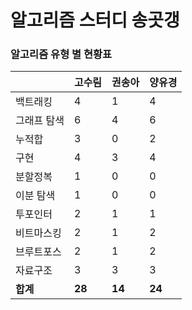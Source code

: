 # 알고리즘 스터디 송곳갱 

### 알고리즘 유형 별 현황표 

|        | 고수림    | 권송아    | 양유경    |
|:-------|:-------|:-------|:-------|
| 백트래킹   | 4      | 1      | 4      |
| 그래프 탐색 | 6      | 4      | 6      |
| 누적합    | 3      | 0      | 2      |
| 구현     | 4      | 3      | 4      |
| 분할정복   | 1      | 0      | 0      |
| 이분 탐색  | 1      | 0      | 0      |
| 투포인터   | 2      | 1      | 1      |
| 비트마스킹  | 2      | 1      | 2      |
| 브루트포스  | 2      | 1      | 2      |
| 자료구조   | 3      | 3      | 3      |
| **합계** | **28** | **14** | **24** |
